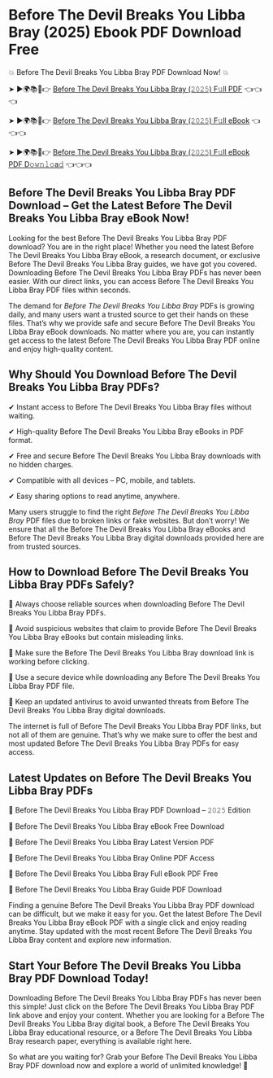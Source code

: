 # Before The Devil Breaks You Libba Bray (2025) Ebook PDF Download Free

💥 Before The Devil Breaks You Libba Bray PDF Download Now! 💥

➤ ►🌍📚📱👉 [Before The Devil Breaks You Libba Bray (𝟸𝟶𝟸𝟻) F𝚞ll PDF](https://getpdf.xyz/before-the-devil-breaks-you-libba-bray) 👈👈👈


➤ ►🌍📚📱👉 [Before The Devil Breaks You Libba Bray (𝟸𝟶𝟸𝟻) F𝚞ll eBook](https://getpdf.xyz/before-the-devil-breaks-you-libba-bray) 👈👈👈


➤ ►🌍📚📱👉 [Before The Devil Breaks You Libba Bray (𝟸𝟶𝟸𝟻) F𝚞ll eBook PDF D𝚘𝚠𝚗𝚕𝚘a𝚍](https://getpdf.xyz/before-the-devil-breaks-you-libba-bray) 👈👈👈


## Before The Devil Breaks You Libba Bray PDF Download – Get the Latest Before The Devil Breaks You Libba Bray eBook Now!

Looking for the best Before The Devil Breaks You Libba Bray PDF download? You are in the right place! Whether you need the latest Before The Devil Breaks You Libba Bray eBook, a research document, or exclusive Before The Devil Breaks You Libba Bray guides, we have got you covered. Downloading Before The Devil Breaks You Libba Bray PDFs has never been easier. With our direct links, you can access Before The Devil Breaks You Libba Bray PDF files within seconds.

The demand for *Before The Devil Breaks You Libba Bray* PDFs is growing daily, and many users want a trusted source to get their hands on these files. That’s why we provide safe and secure Before The Devil Breaks You Libba Bray eBook downloads. No matter where you are, you can instantly get access to the latest Before The Devil Breaks You Libba Bray PDF online and enjoy high-quality content.

## Why Should You Download Before The Devil Breaks You Libba Bray PDFs?

✔ Instant access to Before The Devil Breaks You Libba Bray files without waiting.

✔ High-quality Before The Devil Breaks You Libba Bray eBooks in PDF format.

✔ Free and secure Before The Devil Breaks You Libba Bray downloads with no hidden charges.

✔ Compatible with all devices – PC, mobile, and tablets.

✔ Easy sharing options to read anytime, anywhere.

Many users struggle to find the right *Before The Devil Breaks You Libba Bray* PDF files due to broken links or fake websites. But don’t worry! We ensure that all the Before The Devil Breaks You Libba Bray eBooks and Before The Devil Breaks You Libba Bray digital downloads provided here are from trusted sources.

## How to Download Before The Devil Breaks You Libba Bray PDFs Safely?

📌 Always choose reliable sources when downloading Before The Devil Breaks You Libba Bray PDFs.

📌 Avoid suspicious websites that claim to provide Before The Devil Breaks You Libba Bray eBooks but contain misleading links.

📌 Make sure the Before The Devil Breaks You Libba Bray download link is working before clicking.

📌 Use a secure device while downloading any Before The Devil Breaks You Libba Bray PDF file.

📌 Keep an updated antivirus to avoid unwanted threats from Before The Devil Breaks You Libba Bray digital downloads.

The internet is full of Before The Devil Breaks You Libba Bray PDF links, but not all of them are genuine. That’s why we make sure to offer the best and most updated Before The Devil Breaks You Libba Bray PDFs for easy access.

## Latest Updates on Before The Devil Breaks You Libba Bray PDFs

🔹 Before The Devil Breaks You Libba Bray PDF Download – 𝟸𝟶𝟸𝟻 Edition

🔹 Before The Devil Breaks You Libba Bray eBook Free Download

🔹 Before The Devil Breaks You Libba Bray Latest Version PDF

🔹 Before The Devil Breaks You Libba Bray Online PDF Access

🔹 Before The Devil Breaks You Libba Bray Full eBook PDF Free

🔹 Before The Devil Breaks You Libba Bray Guide PDF Download

Finding a genuine Before The Devil Breaks You Libba Bray PDF download can be difficult, but we make it easy for you. Get the latest Before The Devil Breaks You Libba Bray eBook PDF with a single click and enjoy reading anytime. Stay updated with the most recent Before The Devil Breaks You Libba Bray content and explore new information.

## Start Your Before The Devil Breaks You Libba Bray PDF Download Today!

Downloading Before The Devil Breaks You Libba Bray PDFs has never been this simple! Just click on the Before The Devil Breaks You Libba Bray PDF link above and enjoy your content. Whether you are looking for a Before The Devil Breaks You Libba Bray digital book, a Before The Devil Breaks You Libba Bray educational resource, or a Before The Devil Breaks You Libba Bray research paper, everything is available right here.

So what are you waiting for? Grab your Before The Devil Breaks You Libba Bray PDF download now and explore a world of unlimited knowledge! 🚀